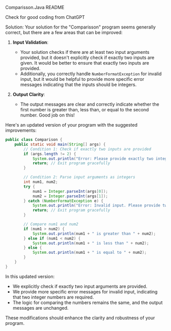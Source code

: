 Comparisson.Java README


Check for good coding from ChatGPT


Solution:
Your solution for the "Comparisson" program seems generally correct, but there are a few areas that can be improved:

1. **Input Validation**:
   - Your solution checks if there are at least two input arguments provided, but it doesn't explicitly check if exactly two inputs are given. It would be better to ensure that exactly two inputs are provided.
   - Additionally, you correctly handle `NumberFormatException` for invalid input, but it would be helpful to provide more specific error messages indicating that the inputs should be integers.

2. **Output Clarity**:
   - The output messages are clear and correctly indicate whether the first number is greater than, less than, or equal to the second number. Good job on this!

Here's an updated version of your program with the suggested improvements:

```java
public class Comparison {
    public static void main(String[] args) {
        // Condition 1: Check if exactly two inputs are provided
        if (args.length != 2) {
            System.out.println("Error: Please provide exactly two integer values as input.");
            return; // Exit program gracefully
        }

        // Condition 2: Parse input arguments as integers
        int num1, num2;
        try {
            num1 = Integer.parseInt(args[0]);
            num2 = Integer.parseInt(args[1]);
        } catch (NumberFormatException e) {
            System.out.println("Error: Invalid input. Please provide two integer numbers as input.");
            return; // Exit program gracefully
        }

        // Compare num1 and num2
        if (num1 > num2) {
            System.out.println(num1 + " is greater than " + num2);
        } else if (num1 < num2) {
            System.out.println(num1 + " is less than " + num2);
        } else {
            System.out.println(num1 + " is equal to " + num2);
        }
    }
}
```

In this updated version:
- We explicitly check if exactly two input arguments are provided.
- We provide more specific error messages for invalid input, indicating that two integer numbers are required.
- The logic for comparing the numbers remains the same, and the output messages are unchanged.

These modifications should enhance the clarity and robustness of your program.
